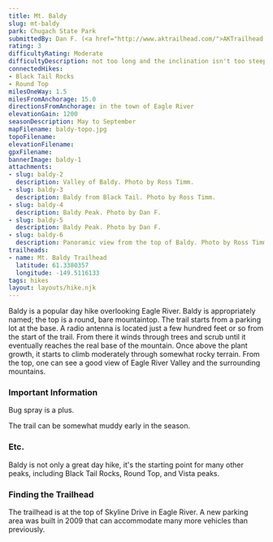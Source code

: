 ```yaml
---
title: Mt. Baldy
slug: mt-baldy
park: Chugach State Park
submittedBy: Dan F. (<a href="http://www.aktrailhead.com/">AKTrailhead.com</a>)
rating: 3
difficultyRating: Moderate
difficultyDescription: not too long and the inclination isn't too steep until you near the summit
connectedHikes:
- Black Tail Rocks
- Round Top
milesOneWay: 1.5
milesFromAnchorage: 15.0
directionsFromAnchorage: in the town of Eagle River
elevationGain: 1200
seasonDescription: May to September
mapFilename: baldy-topo.jpg
topoFilename: 
elevationFilename: 
gpxFilename: 
bannerImage: baldy-1
attachments:
- slug: baldy-2
  description: Valley of Baldy. Photo by Ross Timm.
- slug: baldy-3
  description: Baldy from Black Tail. Photo by Ross Timm.
- slug: baldy-4
  description: Baldy Peak. Photo by Dan F.
- slug: baldy-5
  description: Baldy Peak. Photo by Dan F.
- slug: baldy-6
  description: Panoramic view from the top of Baldy. Photo by Ross Timm.
trailheads:
- name: Mt. Baldy Trailhead
  latitude: 61.3380357
  longitude: -149.5116133
tags: hikes
layout: layouts/hike.njk
---
```

Baldy is a popular day hike overlooking Eagle River. Baldy is appropriately named; the top is a round, bare mountaintop. The trail starts from a parking lot at the base. A radio antenna is located just a few hundred feet or so from the start of the trail. From there it winds through trees and scrub until it eventually reaches the real base of the mountain. Once above the plant growth, it starts to climb moderately through somewhat rocky terrain. From the top, one can see a good view of Eagle River Valley and the surrounding mountains.

### Important Information

Bug spray is a plus.

The trail can be somewhat muddy early in the season.

### Etc.

Baldy is not only a great day hike, it's the starting point for many other peaks, including Black Tail Rocks, Round Top, and Vista peaks.

### Finding the Trailhead

The trailhead is at the top of Skyline Drive in Eagle River. A new parking area was built in 2009 that can accommodate many more vehicles than previously.